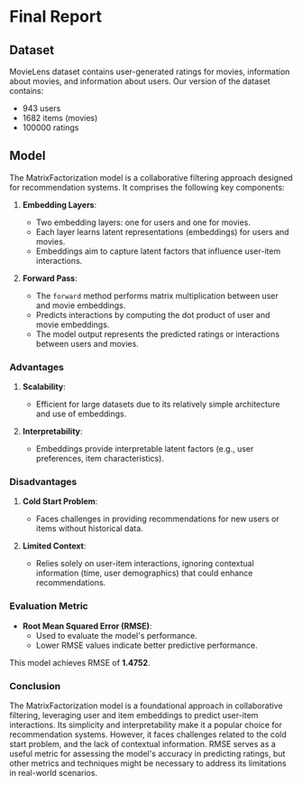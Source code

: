 # Final Report

## Dataset

MovieLens dataset contains user-generated ratings for movies, information about movies, and information about users.
Our version of the dataset contains:
- 943 users
- 1682 items (movies)
- 100000 ratings

## Model

The MatrixFactorization model is a collaborative filtering approach designed for recommendation systems. It comprises the following key components:

1. **Embedding Layers**:
    
    - Two embedding layers: one for users and one for movies.
    - Each layer learns latent representations (embeddings) for users and movies.
    - Embeddings aim to capture latent factors that influence user-item interactions.
2. **Forward Pass**:
    
    - The `forward` method performs matrix multiplication between user and movie embeddings.
    - Predicts interactions by computing the dot product of user and movie embeddings.
    - The model output represents the predicted ratings or interactions between users and movies.

### **Advantages**

1. **Scalability**:
    
    - Efficient for large datasets due to its relatively simple architecture and use of embeddings.
2. **Interpretability**:
    
    - Embeddings provide interpretable latent factors (e.g., user preferences, item characteristics).

### **Disadvantages**

1. **Cold Start Problem**:
    
    - Faces challenges in providing recommendations for new users or items without historical data.
2. **Limited Context**:
    
    - Relies solely on user-item interactions, ignoring contextual information (time, user demographics) that could enhance recommendations.

### **Evaluation Metric**

- **Root Mean Squared Error (RMSE)**:
    - Used to evaluate the model's performance.
    - Lower RMSE values indicate better predictive performance.

This model achieves RMSE of **1.4752**.

### **Conclusion**

The MatrixFactorization model is a foundational approach in collaborative filtering, leveraging user and item embeddings to predict user-item interactions. Its simplicity and interpretability make it a popular choice for recommendation systems. However, it faces challenges related to the cold start problem, and the lack of contextual information. RMSE serves as a useful metric for assessing the model's accuracy in predicting ratings, but other metrics and techniques might be necessary to address its limitations in real-world scenarios.